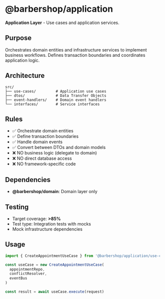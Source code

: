 # @barbershop/application

**Application Layer** - Use cases and application services.

## Purpose

Orchestrates domain entities and infrastructure services to implement business workflows. Defines transaction boundaries and coordinates application logic.

## Architecture

```
src/
├── use-cases/         # Application use cases
├── dtos/              # Data Transfer Objects
├── event-handlers/    # Domain event handlers
└── interfaces/        # Service interfaces
```

## Rules

- ✅ Orchestrate domain entities
- ✅ Define transaction boundaries
- ✅ Handle domain events
- ✅ Convert between DTOs and domain models
- ❌ NO business logic (delegate to domain)
- ❌ NO direct database access
- ❌ NO framework-specific code

## Dependencies

- **@barbershop/domain**: Domain layer only

## Testing

- Target coverage: **>85%**
- Test type: Integration tests with mocks
- Mock infrastructure dependencies

## Usage

```typescript
import { CreateAppointmentUseCase } from '@barbershop/application/use-cases'

const useCase = new CreateAppointmentUseCase(
  appointmentRepo,
  conflictResolver,
  eventBus
)

const result = await useCase.execute(request)
```

